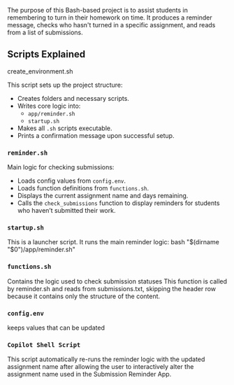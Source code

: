 The purpose of this Bash-based project is to assist students in remembering to turn in their homework on time. 
It produces a reminder message, checks who hasn't turned in a specific assignment, and reads from a list of submissions.

## Scripts Explained

 create_environment.sh

This script sets up the project structure:

- Creates folders and necessary scripts.
- Writes core logic into:
  - `app/reminder.sh`
  - `startup.sh`
- Makes all `.sh` scripts executable.
- Prints a confirmation message upon successful setup.

### `reminder.sh`

Main logic for checking submissions:

- Loads config values from `config.env`.
- Loads function definitions from `functions.sh`.
- Displays the current assignment name and days remaining.
- Calls the `check_submissions` function to display reminders for students who haven’t submitted their work.

### `startup.sh`

This is a launcher script. It runs the main reminder logic:
bash "$(dirname "$0")/app/reminder.sh"

### `functions.sh`
Contains the logic used to check submission statuses
This function is called by reminder.sh and reads from submissions.txt, skipping the header row because it contains only the
structure of the content.

### `config.env`
keeps values that can be updated

### `Copilot Shell Script`
This script automatically re-runs the reminder logic with the updated assignment name after allowing the user to interactively 
alter the assignment name used in the Submission Reminder App.
